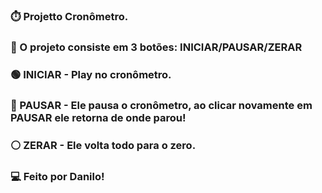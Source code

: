 ### ⏱️ Projetto Cronômetro.
### 📌 O projeto consiste em 3 botões: INICIAR/PAUSAR/ZERAR
### 🟢 INICIAR - Play no cronômetro.
### 🔴 PAUSAR - Ele pausa o cronômetro, ao clicar novamente em PAUSAR ele retorna de onde parou!
### ⚪ ZERAR - Ele volta todo para o zero.

### 💻 Feito por Danilo!
